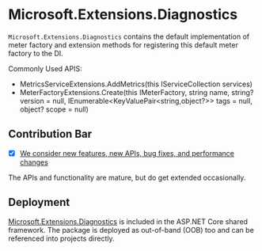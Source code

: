# Microsoft.Extensions.Diagnostics

`Microsoft.Extensions.Diagnostics` contains the default implementation of meter factory and extension methods for registering this default meter factory to the DI.

Commonly Used APIS:
- MetricsServiceExtensions.AddMetrics(this IServiceCollection services)
- MeterFactoryExtensions.Create(this IMeterFactory, string name, string? version = null, IEnumerable<KeyValuePair<string,object?>> tags = null,  object? scope = null)

## Contribution Bar
- [x] [We consider new features, new APIs, bug fixes, and performance changes](https://github.com/dotnet/runtime/tree/main/src/libraries#contribution-bar)

The APIs and functionality are mature, but do get extended occasionally.

## Deployment
[Microsoft.Extensions.Diagnostics](https://www.nuget.org/packages/Microsoft.Extensions.Diagnostics) is included in the ASP.NET Core shared framework. The package is deployed as out-of-band (OOB) too and can be referenced into projects directly.